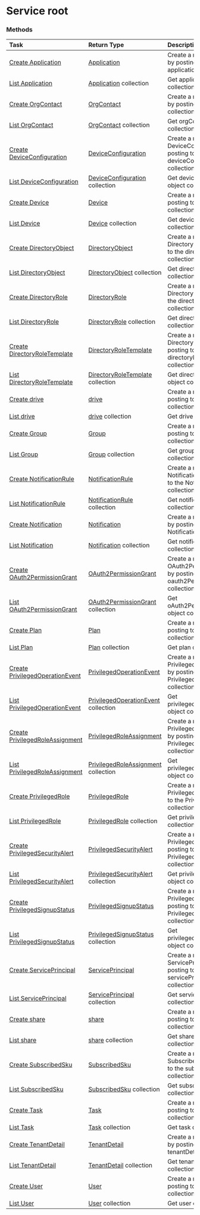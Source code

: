 # Service root


### Methods

| Task		   | Return Type	|Description|
|:---------------|:--------|:----------|
|[Create Application](../api/application_post_applications.md) |[Application](application.md)| Create a new Application by posting to the applications collection.|
|[List Application](../api/application_list.md) | [Application](application.md) collection |Get application object collection. |
|[Create OrgContact](../api/orgcontact_post_contacts.md) |[OrgContact](orgcontact.md)| Create a new OrgContact by posting to the contacts collection.|
|[List OrgContact](../api/orgcontact_list.md) | [OrgContact](orgcontact.md) collection |Get orgContact object collection. |
|[Create DeviceConfiguration](../api/deviceconfiguration_post_deviceconfiguration.md) |[DeviceConfiguration](deviceconfiguration.md)| Create a new DeviceConfiguration by posting to the deviceConfiguration collection.|
|[List DeviceConfiguration](../api/deviceconfiguration_list.md) | [DeviceConfiguration](deviceconfiguration.md) collection |Get deviceConfiguration object collection. |
|[Create Device](../api/device_post_devices.md) |[Device](device.md)| Create a new Device by posting to the devices collection.|
|[List Device](../api/device_list.md) | [Device](device.md) collection |Get device object collection. |
|[Create DirectoryObject](../api/directoryobject_post_directoryobjects.md) |[DirectoryObject](directoryobject.md)| Create a new DirectoryObject by posting to the directoryObjects collection.|
|[List DirectoryObject](../api/directoryobject_list.md) | [DirectoryObject](directoryobject.md) collection |Get directoryObject object collection. |
|[Create DirectoryRole](../api/directoryrole_post_directoryroles.md) |[DirectoryRole](directoryrole.md)| Create a new DirectoryRole by posting to the directoryRoles collection.|
|[List DirectoryRole](../api/directoryrole_list.md) | [DirectoryRole](directoryrole.md) collection |Get directoryRole object collection. |
|[Create DirectoryRoleTemplate](../api/directoryroletemplate_post_directoryroletemplates.md) |[DirectoryRoleTemplate](directoryroletemplate.md)| Create a new DirectoryRoleTemplate by posting to the directoryRoleTemplates collection.|
|[List DirectoryRoleTemplate](../api/directoryroletemplate_list.md) | [DirectoryRoleTemplate](directoryroletemplate.md) collection |Get directoryRoleTemplate object collection. |
|[Create drive](../api/drive_post_drives.md) |[drive](drive.md)| Create a new drive by posting to the drives collection.|
|[List drive](../api/drive_list.md) | [drive](drive.md) collection |Get drive object collection. |
|[Create Group](../api/group_post_groups.md) |[Group](group.md)| Create a new Group by posting to the groups collection.|
|[List Group](../api/group_list.md) | [Group](group.md) collection |Get group object collection. |
|[Create NotificationRule](../api/notificationrule_post_notificationrules.md) |[NotificationRule](notificationrule.md)| Create a new NotificationRule by posting to the NotificationRules collection.|
|[List NotificationRule](../api/notificationrule_list.md) | [NotificationRule](notificationrule.md) collection |Get notificationRule object collection. |
|[Create Notification](../api/notification_post_notifications.md) |[Notification](notification.md)| Create a new Notification by posting to the Notifications collection.|
|[List Notification](../api/notification_list.md) | [Notification](notification.md) collection |Get notification object collection. |
|[Create OAuth2PermissionGrant](../api/oauth2permissiongrant_post_oauth2permissiongrants.md) |[OAuth2PermissionGrant](oauth2permissiongrant.md)| Create a new OAuth2PermissionGrant by posting to the oauth2PermissionGrants collection.|
|[List OAuth2PermissionGrant](../api/oauth2permissiongrant_list.md) | [OAuth2PermissionGrant](oauth2permissiongrant.md) collection |Get oAuth2PermissionGrant object collection. |
|[Create Plan](../api/plan_post_plans.md) |[Plan](plan.md)| Create a new Plan by posting to the plans collection.|
|[List Plan](../api/plan_list.md) | [Plan](plan.md) collection |Get plan object collection. |
|[Create PrivilegedOperationEvent](../api/privilegedoperationevent_post_privilegedoperationevents.md) |[PrivilegedOperationEvent](privilegedoperationevent.md)| Create a new PrivilegedOperationEvent by posting to the PrivilegedOperationEvents collection.|
|[List PrivilegedOperationEvent](../api/privilegedoperationevent_list.md) | [PrivilegedOperationEvent](privilegedoperationevent.md) collection |Get privilegedOperationEvent object collection. |
|[Create PrivilegedRoleAssignment](../api/privilegedroleassignment_post_privilegedroleassignments.md) |[PrivilegedRoleAssignment](privilegedroleassignment.md)| Create a new PrivilegedRoleAssignment by posting to the PrivilegedRoleAssignments collection.|
|[List PrivilegedRoleAssignment](../api/privilegedroleassignment_list.md) | [PrivilegedRoleAssignment](privilegedroleassignment.md) collection |Get privilegedRoleAssignment object collection. |
|[Create PrivilegedRole](../api/privilegedrole_post_privilegedroles.md) |[PrivilegedRole](privilegedrole.md)| Create a new PrivilegedRole by posting to the PrivilegedRoles collection.|
|[List PrivilegedRole](../api/privilegedrole_list.md) | [PrivilegedRole](privilegedrole.md) collection |Get privilegedRole object collection. |
|[Create PrivilegedSecurityAlert](../api/privilegedsecurityalert_post_privilegedsecurityalerts.md) |[PrivilegedSecurityAlert](privilegedsecurityalert.md)| Create a new PrivilegedSecurityAlert by posting to the PrivilegedSecurityAlerts collection.|
|[List PrivilegedSecurityAlert](../api/privilegedsecurityalert_list.md) | [PrivilegedSecurityAlert](privilegedsecurityalert.md) collection |Get privilegedSecurityAlert object collection. |
|[Create PrivilegedSignupStatus](../api/privilegedsignupstatus_post_privilegedsignupstatus.md) |[PrivilegedSignupStatus](privilegedsignupstatus.md)| Create a new PrivilegedSignupStatus by posting to the PrivilegedSignupStatus collection.|
|[List PrivilegedSignupStatus](../api/privilegedsignupstatus_list.md) | [PrivilegedSignupStatus](privilegedsignupstatus.md) collection |Get privilegedSignupStatus object collection. |
|[Create ServicePrincipal](../api/serviceprincipal_post_serviceprincipals.md) |[ServicePrincipal](serviceprincipal.md)| Create a new ServicePrincipal by posting to the servicePrincipals collection.|
|[List ServicePrincipal](../api/serviceprincipal_list.md) | [ServicePrincipal](serviceprincipal.md) collection |Get servicePrincipal object collection. |
|[Create share](../api/share_post_shares.md) |[share](share.md)| Create a new share by posting to the shares collection.|
|[List share](../api/share_list.md) | [share](share.md) collection |Get share object collection. |
|[Create SubscribedSku](../api/subscribedsku_post_subscribedskus.md) |[SubscribedSku](subscribedsku.md)| Create a new SubscribedSku by posting to the subscribedSkus collection.|
|[List SubscribedSku](../api/subscribedsku_list.md) | [SubscribedSku](subscribedsku.md) collection |Get subscribedSku object collection. |
|[Create Task](../api/task_post_tasks.md) |[Task](task.md)| Create a new Task by posting to the tasks collection.|
|[List Task](../api/task_list.md) | [Task](task.md) collection |Get task object collection. |
|[Create TenantDetail](../api/tenantdetail_post_tenantdetails.md) |[TenantDetail](tenantdetail.md)| Create a new TenantDetail by posting to the tenantDetails collection.|
|[List TenantDetail](../api/tenantdetail_list.md) | [TenantDetail](tenantdetail.md) collection |Get tenantDetail object collection. |
|[Create User](../api/user_post_users.md) |[User](user.md)| Create a new User by posting to the users collection.|
|[List User](../api/user_list.md) | [User](user.md) collection |Get user object collection. |
